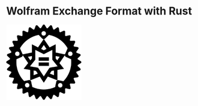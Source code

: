 Wolfram Exchange Format with Rust
=================================

<img src="https://github.com/GalAster/wolfram-exchange/blob/master/projects/project-logo/Logo.png?raw=true" align="middle" height="200" width="200"/>

